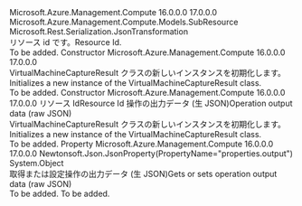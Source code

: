 <Type Name="VirtualMachineCaptureResult" FullName="Microsoft.Azure.Management.Compute.Models.VirtualMachineCaptureResult">
  <TypeSignature Language="C#" Value="public class VirtualMachineCaptureResult : Microsoft.Azure.Management.Compute.Models.SubResource" />
  <TypeSignature Language="ILAsm" Value=".class public auto ansi beforefieldinit VirtualMachineCaptureResult extends Microsoft.Azure.Management.Compute.Models.SubResource" />
  <TypeSignature Language="DocId" Value="T:Microsoft.Azure.Management.Compute.Models.VirtualMachineCaptureResult" />
  <TypeSignature Language="VB.NET" Value="Public Class VirtualMachineCaptureResult&#xA;Inherits SubResource" />
  <TypeSignature Language="F#" Value="type VirtualMachineCaptureResult = class&#xA;    inherit SubResource" />
  <AssemblyInfo>
    <AssemblyName>Microsoft.Azure.Management.Compute</AssemblyName>
    <AssemblyVersion>16.0.0.0</AssemblyVersion>
    <AssemblyVersion>17.0.0.0</AssemblyVersion>
  </AssemblyInfo>
  <Base>
    <BaseTypeName>Microsoft.Azure.Management.Compute.Models.SubResource</BaseTypeName>
  </Base>
  <Interfaces />
  <Attributes>
    <Attribute>
      <AttributeName>Microsoft.Rest.Serialization.JsonTransformation</AttributeName>
    </Attribute>
  </Attributes>
  <Docs>
    <summary>
            <span data-ttu-id="00cee-101">リソース id です。</span><span class="sxs-lookup"><span data-stu-id="00cee-101">Resource Id.</span></span>
            </summary>
    <remarks>To be added.</remarks>
  </Docs>
  <Members>
    <Member MemberName=".ctor">
      <MemberSignature Language="C#" Value="public VirtualMachineCaptureResult ();" />
      <MemberSignature Language="ILAsm" Value=".method public hidebysig specialname rtspecialname instance void .ctor() cil managed" />
      <MemberSignature Language="DocId" Value="M:Microsoft.Azure.Management.Compute.Models.VirtualMachineCaptureResult.#ctor" />
      <MemberSignature Language="VB.NET" Value="Public Sub New ()" />
      <MemberType>Constructor</MemberType>
      <AssemblyInfo>
        <AssemblyName>Microsoft.Azure.Management.Compute</AssemblyName>
        <AssemblyVersion>16.0.0.0</AssemblyVersion>
        <AssemblyVersion>17.0.0.0</AssemblyVersion>
      </AssemblyInfo>
      <Parameters />
      <Docs>
        <summary>
            <span data-ttu-id="00cee-102">VirtualMachineCaptureResult クラスの新しいインスタンスを初期化します。</span><span class="sxs-lookup"><span data-stu-id="00cee-102">Initializes a new instance of the VirtualMachineCaptureResult class.</span></span>
            </summary>
        <remarks>To be added.</remarks>
      </Docs>
    </Member>
    <Member MemberName=".ctor">
      <MemberSignature Language="C#" Value="public VirtualMachineCaptureResult (string id = null, object output = null);" />
      <MemberSignature Language="ILAsm" Value=".method public hidebysig specialname rtspecialname instance void .ctor(string id, object output) cil managed" />
      <MemberSignature Language="DocId" Value="M:Microsoft.Azure.Management.Compute.Models.VirtualMachineCaptureResult.#ctor(System.String,System.Object)" />
      <MemberSignature Language="VB.NET" Value="Public Sub New (Optional id As String = null, Optional output As Object = null)" />
      <MemberSignature Language="F#" Value="new Microsoft.Azure.Management.Compute.Models.VirtualMachineCaptureResult : string * obj -&gt; Microsoft.Azure.Management.Compute.Models.VirtualMachineCaptureResult" Usage="new Microsoft.Azure.Management.Compute.Models.VirtualMachineCaptureResult (id, output)" />
      <MemberType>Constructor</MemberType>
      <AssemblyInfo>
        <AssemblyName>Microsoft.Azure.Management.Compute</AssemblyName>
        <AssemblyVersion>16.0.0.0</AssemblyVersion>
        <AssemblyVersion>17.0.0.0</AssemblyVersion>
      </AssemblyInfo>
      <Parameters>
        <Parameter Name="id" Type="System.String" />
        <Parameter Name="output" Type="System.Object" />
      </Parameters>
      <Docs>
        <param name="id"><span data-ttu-id="00cee-103">リソース Id</span><span class="sxs-lookup"><span data-stu-id="00cee-103">Resource Id</span></span></param>
        <param name="output"><span data-ttu-id="00cee-104">操作の出力データ (生 JSON)</span><span class="sxs-lookup"><span data-stu-id="00cee-104">Operation output data (raw JSON)</span></span></param>
        <summary>
            <span data-ttu-id="00cee-105">VirtualMachineCaptureResult クラスの新しいインスタンスを初期化します。</span><span class="sxs-lookup"><span data-stu-id="00cee-105">Initializes a new instance of the VirtualMachineCaptureResult class.</span></span>
            </summary>
        <remarks>To be added.</remarks>
      </Docs>
    </Member>
    <Member MemberName="Output">
      <MemberSignature Language="C#" Value="public object Output { get; set; }" />
      <MemberSignature Language="ILAsm" Value=".property instance object Output" />
      <MemberSignature Language="DocId" Value="P:Microsoft.Azure.Management.Compute.Models.VirtualMachineCaptureResult.Output" />
      <MemberSignature Language="VB.NET" Value="Public Property Output As Object" />
      <MemberSignature Language="F#" Value="member this.Output : obj with get, set" Usage="Microsoft.Azure.Management.Compute.Models.VirtualMachineCaptureResult.Output" />
      <MemberType>Property</MemberType>
      <AssemblyInfo>
        <AssemblyName>Microsoft.Azure.Management.Compute</AssemblyName>
        <AssemblyVersion>16.0.0.0</AssemblyVersion>
        <AssemblyVersion>17.0.0.0</AssemblyVersion>
      </AssemblyInfo>
      <Attributes>
        <Attribute>
          <AttributeName>Newtonsoft.Json.JsonProperty(PropertyName="properties.output")</AttributeName>
        </Attribute>
      </Attributes>
      <ReturnValue>
        <ReturnType>System.Object</ReturnType>
      </ReturnValue>
      <Docs>
        <summary>
            <span data-ttu-id="00cee-106">取得または設定操作の出力データ (生 JSON)</span><span class="sxs-lookup"><span data-stu-id="00cee-106">Gets or sets operation output data (raw JSON)</span></span>
            </summary>
        <value>To be added.</value>
        <remarks>To be added.</remarks>
      </Docs>
    </Member>
  </Members>
</Type>